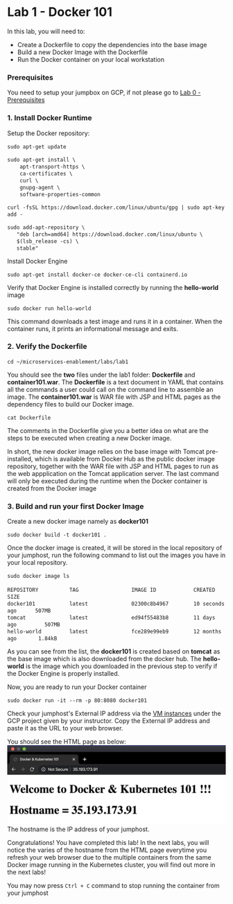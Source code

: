 # Lab 1 - Docker 101

In this lab, you will need to:
- Create a Dockerfile to copy the dependencies into the base image
- Build a new Docker Image with the Dockerfile
- Run the Docker container on your local workstation

### Prerequisites

You need to setup your jumpbox on GCP, if not please go to [Lab 0 - Prerequisites](./labs/lab0)

### 1. Install Docker Runtime
Setup the Docker repository:
```
sudo apt-get update
```
```
sudo apt-get install \
    apt-transport-https \
    ca-certificates \
    curl \
    gnupg-agent \
    software-properties-common
```
```
curl -fsSL https://download.docker.com/linux/ubuntu/gpg | sudo apt-key add -
```
```
sudo add-apt-repository \
   "deb [arch=amd64] https://download.docker.com/linux/ubuntu \
   $(lsb_release -cs) \
   stable"
```

Install Docker Engine
```
sudo apt-get install docker-ce docker-ce-cli containerd.io
```

Verify that Docker Engine is installed correctly by running the **hello-world** image
```
sudo docker run hello-world
```
This command downloads a test image and runs it in a container. When the container runs, it prints an informational message and exits.

### 2. Verify the Dockerfile
```
cd ~/microservices-enablement/labs/lab1
```
You should see the **two** files under the lab1 folder: **Dockerfile** and **container101.war**. The **Dockerfile** is a text document in YAML that contains all the commands a user could call on the command line to assemble an image. The **container101.war** is WAR file with JSP and HTML pages as the dependency files to build our Docker image.
```
cat Dockerfile
```
The comments in the Dockerfile give you a better idea on what are the steps to be executed when creating a new Docker image.

In short, the new docker image relies on the base image with Tomcat pre-installed, which is available from Docker Hub as the public docker image repository, together with the WAR file with JSP and HTML pages to run as the web appplication on the Tomcat application server. The last command will only be executed during the runtime when the Docker container is created from the Docker image 

### 3. Build and run your first Docker Image
Create a new docker image namely as **docker101**
```
sudo docker build -t docker101 .
```
Once the docker image is created, it will be stored in the local repository of your jumphost, run the following command to list out the images you have in your local repository.
```
sudo docker image ls

REPOSITORY          TAG                 IMAGE ID            CREATED             SIZE
docker101           latest              02300c8b4967        10 seconds ago      507MB
tomcat              latest              ed94f55483b8        11 days ago         507MB
hello-world         latest              fce289e99eb9        12 months ago       1.84kB
```
As you can see from the list, the **docker101** is created based on **tomcat** as the base image which is also downloaded from the docker hub. The **hello-world** is the image which you downloaded in the previous step to verify if the Docker Engine is properly installed.

Now, you are ready to run your Docker container
```
sudo docker run -it --rm -p 80:8080 docker101
```
Check your jumphost's External IP address via the [VM instances](https://console.cloud.google.com/compute/instances) under the GCP project given by your instructor. Copy the External IP address and paste it as the URL to your web browser.

You should see the HTML page as below:
![docker101](/images/docker101.png)
The hostname is the IP address of your jumphost.

Congratulations! You have completed this lab! In the next labs, you will notice the varies of the hostname from the HTML page everytime you refresh your web browser due to the multiple containers from the same Docker image running in the Kubernetes cluster, you will find out more in the next labs!

You may now press ```Ctrl + C``` command to stop running the container from your jumphost
